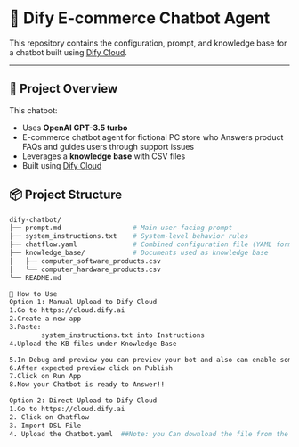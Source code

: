 # 💬 Dify E-commerce Chatbot Agent 

This repository contains the configuration, prompt, and knowledge base for a chatbot built using [Dify Cloud](https://cloud.dify.ai).

---
## 📌 Project Overview

This chatbot:
- Uses **OpenAI GPT-3.5 turbo**
- E-commerce chatbot agent for fictional PC store who Answers product FAQs and guides users through support issues
- Leverages a **knowledge base** with CSV files
- Built using [Dify Cloud](https://cloud.dify.ai)
  
## 📦 Project Structure

```bash
dify-chatbot/
├── prompt.md                  # Main user-facing prompt
├── system_instructions.txt    # System-level behavior rules
├── chatflow.yaml              # Combined configuration file (YAML format)
├── knowledge_base/            # Documents used as knowledge base
│   ├── computer_software_products.csv
│   └── computer_hardware_products.csv
└── README.md

🚀 How to Use
Option 1: Manual Upload to Dify Cloud
1.Go to https://cloud.dify.ai
2.Create a new app
3.Paste:
        system_instructions.txt into Instructions 
4.Upload the KB files under Knowledge Base

5.In Debug and preview you can preview your bot and also can enable some more fetures 
6.After expected preview click on Publish 
7.Click on Run App
8.Now your Chatbot is ready to Answer!!

Option 2: Direct Upload to Dify Cloud
1.Go to https://cloud.dify.ai
2. Click on Chatflow
3. Import DSL File
4. Upload the Chatbot.yaml  ##Note: you Can download the file from the repo
                
